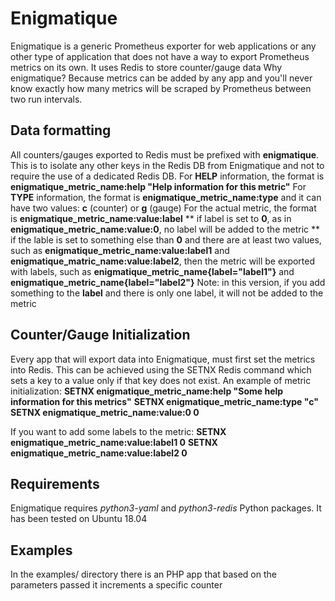 # Enigmatique
Enigmatique is a generic Prometheus exporter for web applications or any other type of application that does not have a way to export Prometheus metrics on its own. It uses Redis to store counter/gauge data
Why enigmatique? Because metrics can be added by any app and you'll never know exactly how many metrics will be scraped by Prometheus between two run intervals.
## Data formatting
All counters/gauges exported to Redis must be prefixed with **enigmatique**. This is to isolate any other keys in the Redis DB from Enigmatique and not to require the use of a dedicated Redis DB.
For **HELP** information, the format is **enigmatique_metric_name:help "Help information for this metric"**
For **TYPE** information, the format is **enigmatique_metric_name:type** and it can have two values: **c** (counter) or **g** (gauge)
For the actual metric, the format is **enigmatique_metric_name:value:label**
** if label is set to **0**, as in **enigmatique_metric_name:value:0**, no label will be added to the metric
** if the lable is set to something else than **0** and there are at least two values, such as **enigmatique_metric_name:value:label1** and **enigmatique_matric_name:value:label2**, 
then the metric will be exported with labels, such as **enigmatique_metric_name{label="label1"}** and **enigmatique_metric_name{label="label2"}**
Note: in this version, if you add something to the **label** and there is only one label, it will not be added to the metric

## Counter/Gauge Initialization
Every app that will export data into Enigmatique, must first set the metrics into Redis.
This can be achieved using the SETNX Redis command which sets a key to a value only if that key does not exist.
An example of metric initialization:
**SETNX enigmatique_metric_name:help "Some help information for this metrics"**
**SETNX enigmatique_metric_name:type "c"**
**SETNX enigmatique_metric_name:value:0 0**

If you want to add some labels to the metric:
**SETNX enigmatique_metric_name:value:label1 0**
**SETNX enigmatique_metric_name:value:label2 0**

## Requirements
Enigmatique requires  *python3-yaml* and *python3-redis* Python packages.
It has been tested on Ubuntu 18.04

## Examples
In the examples/ directory there is an PHP app that based on the parameters passed it increments a specific counter